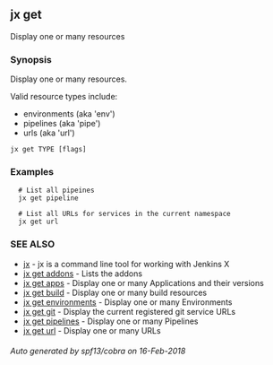 ## jx get

Display one or many resources

### Synopsis


Display one or many resources. 

Valid resource types include: 

  * environments (aka 'env')  
  * pipelines (aka 'pipe')  
  * urls (aka 'url')

```
jx get TYPE [flags]
```

### Examples

```
  # List all pipeines
  jx get pipeline
  
  # List all URLs for services in the current namespace
  jx get url
```

### SEE ALSO
* [jx](jx.md)	 - jx is a command line tool for working with Jenkins X
* [jx get addons](jx_get_addons.md)	 - Lists the addons
* [jx get apps](jx_get_apps.md)	 - Display one or many Applications and their versions
* [jx get build](jx_get_build.md)	 - Display one or many build resources
* [jx get environments](jx_get_environments.md)	 - Display one or many Environments
* [jx get git](jx_get_git.md)	 - Display the current registered git service URLs
* [jx get pipelines](jx_get_pipelines.md)	 - Display one or many Pipelines
* [jx get url](jx_get_url.md)	 - Display one or many URLs

###### Auto generated by spf13/cobra on 16-Feb-2018
